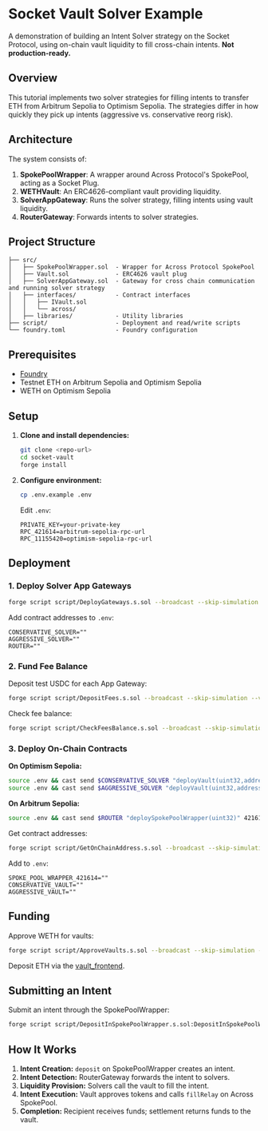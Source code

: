 # Socket Vault Solver Example

A demonstration of building an Intent Solver strategy on the Socket Protocol, using on-chain vault liquidity to fill cross-chain intents. **Not production-ready.**

## Overview

This tutorial implements two solver strategies for filling intents to transfer ETH from Arbitrum Sepolia to Optimism Sepolia. The strategies differ in how quickly they pick up intents (aggressive vs. conservative reorg risk).

## Architecture

The system consists of:

1. **SpokePoolWrapper**: A wrapper around Across Protocol's SpokePool, acting as a Socket Plug.
2. **WETHVault**: An ERC4626-compliant vault providing liquidity.
3. **SolverAppGateway**: Runs the solver strategy, filling intents using vault liquidity.
4. **RouterGateway**: Forwards intents to solver strategies.

## Project Structure

```
├── src/
│   ├── SpokePoolWrapper.sol  - Wrapper for Across Protocol SpokePool
│   ├── Vault.sol             - ERC4626 vault plug
│   ├── SolverAppGateway.sol  - Gateway for cross chain communication and running solver strategy
│   ├── interfaces/           - Contract interfaces
│   │   ├── IVault.sol
│   │   └── across/
│   ├── libraries/            - Utility libraries
├── script/                   - Deployment and read/write scripts
└── foundry.toml              - Foundry configuration
```


## Prerequisites

- [Foundry](https://getfoundry.sh/)
- Testnet ETH on Arbitrum Sepolia and Optimism Sepolia
- WETH on Optimism Sepolia

## Setup

1. **Clone and install dependencies:**
   ```bash
   git clone <repo-url>
   cd socket-vault
   forge install
   ```

2. **Configure environment:**
   ```bash
   cp .env.example .env
   ```
   Edit `.env`:
   ```env
   PRIVATE_KEY=your-private-key
   RPC_421614=arbitrum-sepolia-rpc-url
   RPC_11155420=optimism-sepolia-rpc-url
   ```

## Deployment

### 1. Deploy Solver App Gateways

```bash
forge script script/DeployGateways.s.sol --broadcast --skip-simulation --legacy --with-gas-price 0 --via-ir --evm-version paris
```

Add contract addresses to `.env`:
```env
CONSERVATIVE_SOLVER=""
AGGRESSIVE_SOLVER=""
ROUTER=""
```

### 2. Fund Fee Balance

Deposit test USDC for each App Gateway:
```bash
forge script script/DepositFees.s.sol --broadcast --skip-simulation --via-ir
```
Check fee balance:
```bash
forge script script/CheckFeesBalance.s.sol --broadcast --skip-simulation --via-ir
```

### 3. Deploy On-Chain Contracts

**On Optimism Sepolia:**
```bash
source .env && cast send $CONSERVATIVE_SOLVER "deployVault(uint32,address,string,string)" 11155420 0x4200000000000000000000000000000000000006 'WETH Vault' 'vWETH' --private-key $PRIVATE_KEY --legacy --gas-price 0 --gas-limit 120000000 --rpc-url $EVMX_RPC
source .env && cast send $AGGRESSIVE_SOLVER "deployVault(uint32,address,string,string)" 11155420 0x4200000000000000000000000000000000000006 'WETH Vault' 'vWETH' --private-key $PRIVATE_KEY --legacy --gas-price 0 --gas-limit 120000000 --rpc-url $EVMX_RPC
```

**On Arbitrum Sepolia:**
```bash
source .env && cast send $ROUTER "deploySpokePoolWrapper(uint32)" 421614 --private-key $PRIVATE_KEY --legacy --gas-price 0 --gas-limit 120000000 --rpc-url $EVMX_RPC
```

Get contract addresses:
```bash
forge script script/GetOnChainAddress.s.sol --broadcast --skip-simulation --via-ir
```
Add to `.env`:
```env
SPOKE_POOL_WRAPPER_421614=""
CONSERVATIVE_VAULT=""
AGGRESSIVE_VAULT=""
```

## Funding

Approve WETH for vaults:
```bash
forge script script/ApproveVaults.s.sol --broadcast --skip-simulation --via-ir
```
Deposit ETH via the [vault_frontend](https://github.com/FredCoen/vault_frontend).

## Submitting an Intent

Submit an intent through the SpokePoolWrapper:
```bash
forge script script/DepositInSpokePoolWrapper.s.sol:DepositInSpokePoolWrapper --sig "run(uint256,uint256)" 421614 11155420 --broadcast
```

## How It Works

1. **Intent Creation:** `deposit` on SpokePoolWrapper creates an intent.
2. **Intent Detection:** RouterGateway forwards the intent to solvers.
3. **Liquidity Provision:** Solvers call the vault to fill the intent.
4. **Intent Execution:** Vault approves tokens and calls `fillRelay` on Across SpokePool.
5. **Completion:** Recipient receives funds; settlement returns funds to the vault.